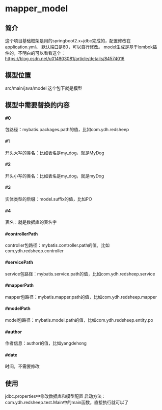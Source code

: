 # mapper_model
## 简介
这个项目基础框架是用的springboot2.x+jdbc完成的，配置修改在application.yml。
默认端口是80，可以自行修改。
model生成是基于lombok插件的，不明白的可以看看这个：https://blog.csdn.net/u014803081/article/details/84574016

## 模型位置
src/main/java/model 这个包下就是模型
## 模型中需要替换的内容
#### #0
包路径：mybatis.packages.path的值，比如com.ydh.redsheep
#### #1
开头大写的类名：比如表名是my_dog，就是MyDog
#### #2
开头小写的类名：比如表名是my_dog，就是myDog
#### #3
实体类型的后缀：model.suffix的值，比如PO
#### #4
表名：就是数据库的表名字
#### #controllerPath
controller包路径：mybatis.controller.path的值，比如com.ydh.redsheep.controller
#### #servicePath
service包路径：mybatis.service.path的值，比如com.ydh.redsheep.service
#### #mapperPath
mapper包路径：mybatis.mapper.path的值，比如com.ydh.redsheep.mapper
#### #modelPath
model包路径：mybatis.model.path的值，比如com.ydh.redsheep.entity.po
#### #author
作者信息：author的值，比如yangdehong
#### #date
时间，不需要修改

## 使用
jdbc.properties中修改数据库和模型配置
启动方法：com.ydh.redsheep.test.Main中的main函数，直接执行就可以了

